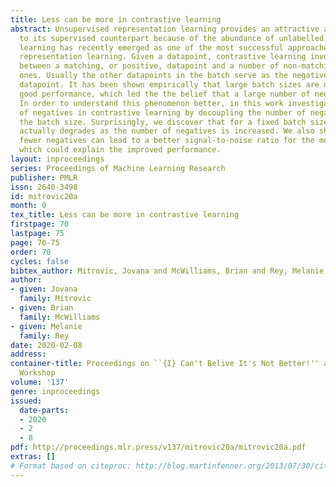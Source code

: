 ```yaml
---
title: Less can be more in contrastive learning
abstract: Unsupervised representation learning provides an attractive alternative
  to its supervised counterpart because of the abundance of unlabelled data. Contrastive
  learning has recently emerged as one of the most successful approaches to unsupervised
  representation learning. Given a datapoint, contrastive learning involves discriminating
  between a matching, or positive, datapoint and a number of non-matching, or negative,
  ones. Usually the other datapoints in the batch serve as the negatives for the given
  datapoint. It has been shown empirically that large batch sizes are needed to achieve
  good performance, which led the the belief that a large number of negatives is preferable.
  In order to understand this phenomenon better, in this work investigate the role
  of negatives in contrastive learning by decoupling the number of negatives from
  the batch size. Surprisingly, we discover that for a fixed batch size performance
  actually degrades as the number of negatives is increased. We also show that using
  fewer negatives can lead to a better signal-to-noise ratio for the model gradients,
  which could explain the improved performance.
layout: inproceedings
series: Proceedings of Machine Learning Research
publisher: PMLR
issn: 2640-3498
id: mitrovic20a
month: 0
tex_title: Less can be more in contrastive learning
firstpage: 70
lastpage: 75
page: 70-75
order: 70
cycles: false
bibtex_author: Mitrovic, Jovana and McWilliams, Brian and Rey, Melanie
author:
- given: Jovana
  family: Mitrovic
- given: Brian
  family: McWilliams
- given: Melanie
  family: Rey
date: 2020-02-08
address: 
container-title: Proceedings on ``{I} Can't Belive It's Not Better!'' at {NeurIPS}
  Workshop
volume: '137'
genre: inproceedings
issued:
  date-parts:
  - 2020
  - 2
  - 8
pdf: http://proceedings.mlr.press/v137/mitrovic20a/mitrovic20a.pdf
extras: []
# Format based on citeproc: http://blog.martinfenner.org/2013/07/30/citeproc-yaml-for-bibliographies/
---
```

